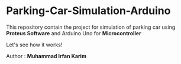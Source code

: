 # Parking-Car-Simulation-Arduino
This repository contain the project for simulation of parking car using **Proteus Software** and Arduino Uno for **Microcontroller** </br>

Let's see how it works!


Author : **Muhammad Irfan Karim**
